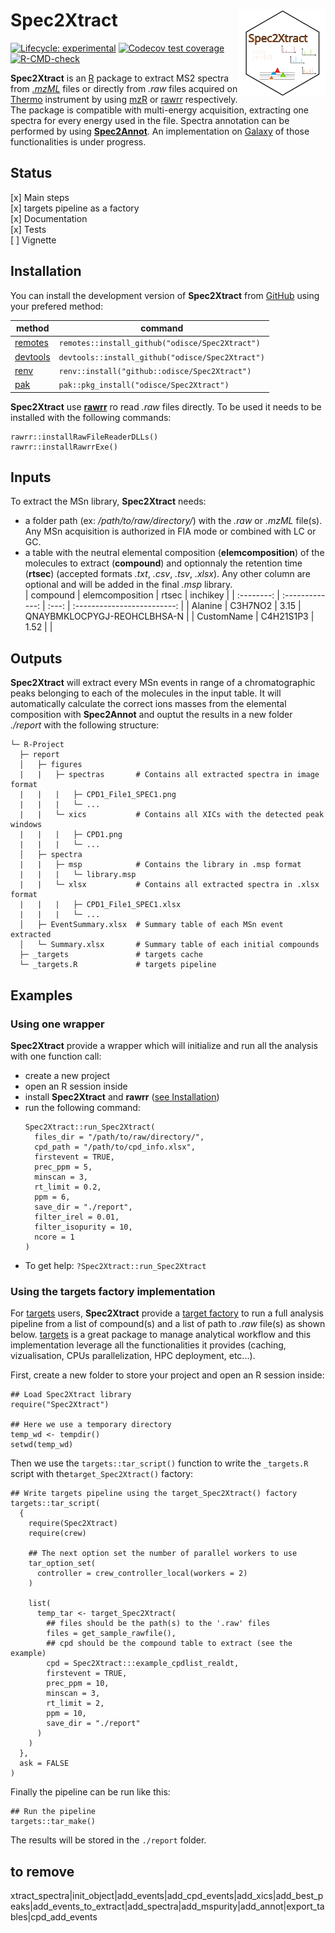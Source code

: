 
# Spec2Xtract <img src="man/figures/logo.svg" align="right" height="139" alt="" />

<!-- badges: start -->
[![Lifecycle: experimental](https://img.shields.io/badge/lifecycle-experimental-orange.svg)](https://lifecycle.r-lib.org/articles/stages.html#experimental)
[![Codecov test coverage](https://codecov.io/gh/odisce/Spec2Xtract/branch/main/graph/badge.svg)](https://app.codecov.io/gh/odisce/Spec2Xtract?branch=main)
[![R-CMD-check](https://github.com/odisce/Spec2Xtract/actions/workflows/R-CMD-check.yaml/badge.svg)](https://github.com/odisce/Spec2Xtract/actions/workflows/R-CMD-check.yaml)
<!-- badges: end -->

**Spec2Xtract** is an [R](https://www.r-project.org/) package to extract MS2 spectra from 
[*.mzML*](https://en.wikipedia.org/wiki/Mass_spectrometry_data_format#mzML) files or directly from *.raw* files 
acquired on [Thermo](https://www.thermofisher.com) instrument by using [mzR](https://github.com/sneumann/mzR/) 
or [rawrr](https://github.com/fgcz/rawrr) respectively. The package is compatible with multi-energy acquisition, 
extracting one spectra for every energy used in the file. Spectra annotation can be performed by using 
[**Spec2Annot**](https://github.com/odisce/Spec2Annot). An implementation on 
[Galaxy](https://workflow4metabolomics.usegalaxy.fr/) of those functionalities is under progress.

## Status

  [x] Main steps  
  [x] targets pipeline as a factory  
  [x] Documentation  
  [x] Tests  
  [ ] Vignette  

## Installation

You can install the development version of **Spec2Xtract** from [GitHub](https://github.com/) using your prefered method:

| method | command |
|--|--|
| [remotes](https://cran.r-project.org/web/packages/remotes/index.html) | `remotes::install_github("odisce/Spec2Xtract")` |
| [devtools](https://cran.r-project.org/web/packages/devtools/) | `devtools::install_github("odisce/Spec2Xtract")` |
| [renv](https://cran.r-project.org/web/packages/renv/) | `renv::install("github::odisce/Spec2Xtract")` |
| [pak](https://cran.r-project.org/web/packages/pak/) | `pak::pkg_install("odisce/Spec2Xtract")` |

**Spec2Xtract** use [**rawrr**](https://github.com/fgcz/rawrr) ro read *.raw* files directly. To be used it needs to 
be installed with the following commands:

```{r}
rawrr::installRawFileReaderDLLs()
rawrr::installRawrrExe()
```

## Inputs

To extract the MSn library, **Spec2Xtract** needs:  
  - a folder path (ex: */path/to/raw/directory/*) with the *.raw* or *.mzML* file(s). Any MSn acquisition is authorized in FIA mode or combined with LC or GC.  
  - a table with the neutral elemental composition (**elemcomposition**) of the molecules to extract (**compound**) and optionnaly the retention time (**rtsec**) (accepted formats *.txt*, *.csv*, *.tsv*, *.xlsx*). Any other column are optional and will be added in the final *.msp* library.  
    |  compound  | elemcomposition | rtsec |          inchikey           |
    | :--------: | :-------------: | :---: | :-------------------------: |
    |  Alanine   |     C3H7NO2     | 3.15  | QNAYBMKLOCPYGJ-REOHCLBHSA-N |
    | CustomName |    C4H21S1P3    | 1.52  |                             |


## Outputs

**Spec2Xtract** will extract every MSn events in range of a chromatographic peaks belonging to each of the molecules in the input table. It will automatically calculate the correct ions masses from the elemental composition with **Spec2Annot** and ouptut the results in a new folder *./report* with the following structure:  

```
└─ R-Project
  ├─ report
  │   ├─ figures
  |   |   ├─ spectras       # Contains all extracted spectra in image format
  |   |   |   ├─ CPD1_File1_SPEC1.png
  |   |   |   └─ ...
  |   |   └─ xics           # Contains all XICs with the detected peak windows
  |   |   |   ├─ CPD1.png
  |   |   |   └─ ...
  │   ├─ spectra
  |   |   ├─ msp            # Contains the library in .msp format
  |   |   |   └─ library.msp
  |   |   └─ xlsx           # Contains all extracted spectra in .xlsx format
  |   |   |   ├─ CPD1_File1_SPEC1.xlsx
  |   |   |   └─ ...
  │   ├─ EventSummary.xlsx  # Summary table of each MSn event extracted
  │   └─ Summary.xlsx       # Summary table of each initial compounds
  ├─ _targets               # targets cache
  └─ _targets.R             # targets pipeline
```

## Examples

### Using one wrapper

**Spec2Xtract** provide a wrapper which will initialize and run all the analysis with one function call:  
  - create a new project
  - open an R session inside
  - install **Spec2Xtract** and **rawrr** ([see Installation](#installation))
  - run the following command:  
      ```{r}
      Spec2Xtract::run_Spec2Xtract(
        files_dir = "/path/to/raw/directory/",
        cpd_path = "/path/to/cpd_info.xlsx",
        firstevent = TRUE,
        prec_ppm = 5,
        minscan = 3,
        rt_limit = 0.2,
        ppm = 6,
        save_dir = "./report",
        filter_irel = 0.01,
        filter_isopurity = 10,
        ncore = 1
      )
      ```
  - To get help: `?Spec2Xtract::run_Spec2Xtract`

### Using the targets factory implementation

For [targets](https://github.com/ropensci/targets) users, **Spec2Xtract** provide a [target factory](https://wlandau.github.io/targetopia/contributing.html) to run a full analysis pipeline
from a list of compound(s) and a list of path to *.raw* file(s) as shown below. [targets](https://github.com/ropensci/targets)
is a great package to manage analytical workflow and this implementation leverage all the functionalities it provides
(caching, vizualisation, CPUs parallelization, HPC deployment, etc...).

First, create a new folder to store your project and open an R session inside:  

```{r}
## Load Spec2Xtract library
require("Spec2Xtract")

## Here we use a temporary directory
temp_wd <- tempdir()
setwd(temp_wd)
```

Then we use the `targets::tar_script()` function to write the `_targets.R` script with  the`target_Spec2Xtract()` factory:  

```{r}
## Write targets pipeline using the target_Spec2Xtract() factory
targets::tar_script(
  {
    require(Spec2Xtract)
    require(crew)

    ## The next option set the number of parallel workers to use
    tar_option_set(
      controller = crew_controller_local(workers = 2)
    )

    list(
      temp_tar <- target_Spec2Xtract(
        ## files should be the path(s) to the '.raw' files
        files = get_sample_rawfile(),
        ## cpd should be the compound table to extract (see the example)
        cpd = Spec2Xtract:::example_cpdlist_realdt,
        firstevent = TRUE,
        prec_ppm = 10,
        minscan = 3,
        rt_limit = 2,
        ppm = 10,
        save_dir = "./report"
      )
    )
  },
  ask = FALSE
)
```

Finally the pipeline can be run like this:  

```{r}
## Run the pipeline
targets::tar_make()
```

The results will be stored in the `./report` folder.


## to remove
xtract_spectra|init_object|add_events|add_cpd_events|add_xics|add_best_peaks|add_events_to_extract|add_spectra|add_mspurity|add_annot|export_tables|cpd_add_events